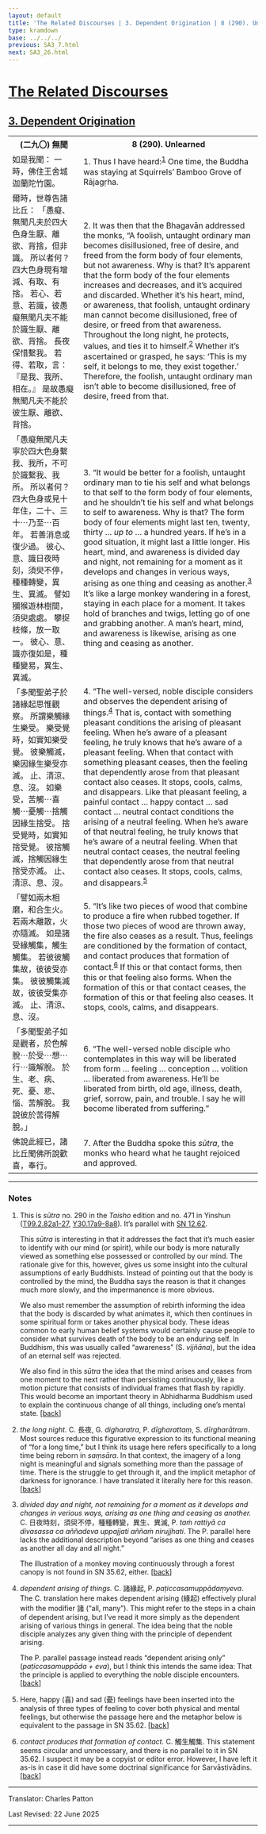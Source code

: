 ```yaml
---
layout: default
title: 'The Related Discourses | 3. Dependent Origination | 8 (290). Unlearned'
type: kramdown
base: ../../../
previous: SA3_7.html
next: SA3_26.html
---
```


<h1><a href='../index.html'>The Related Discourses</a></h1>
<h2><a href='index.html'>3. Dependent Origination</a></h2>

<table class="trans">
  <th class='ch'>(二九〇) 無聞</th>
  <th class='en'>8 (290). Unlearned</th>
  <tr>
    <td class='ch' title='t99.2.82a1'>如是我聞： 一時，佛住王舍城迦蘭陀竹園。</td>
    <td id='p1'>1. Thus I have heard:<sup id="ref1"><a href="#n1">1</a></sup> One time, the Buddha was staying at Squirrels’ Bamboo Grove of Rājagṛha.</td>
  </tr>
  <tr>
    <td class='ch' title='t99.2.82a2'>爾時，世尊告諸比丘： 「愚癡、無聞凡夫於四大色身生厭、離欲、背捨，但非識。 所以者何？ 四大色身現有增減、有取、有捨。 若心、若意、若識，彼愚癡無聞凡夫不能於識生厭、離欲、背捨。 長夜保惜繫我。 若得、若取，言： 『是我、我所、相在。』 是故愚癡無聞凡夫不能於彼生厭、離欲、背捨。</td>
    <td id='p2'>2. It was then that the Bhagavān addressed the monks, “A foolish, untaught ordinary man becomes disillusioned, free of desire, and freed from the form body of four elements, but not awareness. Why is that? It’s apparent that the form body of the four elements increases and decreases, and it’s acquired and discarded. Whether it’s his heart, mind, or awareness, that foolish, untaught ordinary man cannot become disillusioned, free of desire, or freed from that awareness. Throughout the long night, he protects, values, and ties it to himself.<sup id="ref2"><a href="#n2">2</a></sup> Whether it’s ascertained or grasped, he says: ‘This is my self, it belongs to me, they exist together.’ Therefore, the foolish, untaught ordinary man isn’t able to become disillusioned, free of desire, freed from that.</td>
  </tr>
  <tr>
    <td class='ch' title='t99.2.82a8'>「愚癡無聞凡夫寧於四大色身繫我、我所，不可於識繫我、我所。 所以者何？ 四大色身或見十年住，二十、三十⋯乃至⋯百年。 若善消息或復少過。 彼心、意、識日夜時刻，須臾不停，種種轉變，異生、異滅。 譬如獼猴遊林樹間，須臾處處。 攀捉枝條，放一取一。 彼心、意、識亦復如是，種種變易，異生、異滅。</td>
    <td id='p3'>3. “It would be better for a foolish, untaught ordinary man to tie his self and what belongs to that self to the form body of four elements, and he shouldn’t tie his self and what belongs to self to awareness. Why is that? The form body of four elements might last ten, twenty, thirty … <em>up to</em> … a hundred years. If he’s in a good situation, it might last a little longer. His heart, mind, and awareness is divided day and night, not remaining for a moment as it develops and changes in verious ways, arising as one thing and ceasing as another.<sup id="ref3"><a href="#n3">3</a></sup> It’s like a large monkey wandering in a forest, staying in each place for a moment. It takes hold of branches and twigs, letting go of one and grabbing another. A man’s heart, mind, and awareness is likewise, arising as one thing and ceasing as another.</td>
  </tr>
  <tr>
    <td class='ch' title='t99.2.82a15'>「多聞聖弟子於諸緣起思惟觀察。 所謂樂觸緣生樂受。 樂受覺時，如實知樂受覺。 彼樂觸滅，樂因緣生樂受亦滅。 止、清涼、息、沒。 如樂受，苦觸⋯喜觸⋯憂觸⋯捨觸因緣生捨受。 捨受覺時，如實知捨受覺。 彼捨觸滅，捨觸因緣生捨受亦滅。 止、清涼、息、沒。</td>
    <td id='p4'>4. “The well-versed, noble disciple considers and observes the dependent arising of things.<sup id="ref4"><a href="#n4">4</a></sup> That is, contact with something pleasant conditions the arising of pleasant feeling. When he’s aware of a pleasant feeling, he truly knows that he’s aware of a pleasant feeling. When that contact with something pleasant ceases, then the feeling that dependently arose from that pleasant contact also ceases. It stops, cools, calms, and disappears. Like that pleasant feeling, a painful contact … happy contact … sad contact … neutral contact conditions the arising of a neutral feeling. When he’s aware of that neutral feeling, he truly knows that he’s aware of a neutral feeling. When that neutral contact ceases, the neutral feeling that dependently arose from that neutral contact also ceases. It stops, cools, calms, and disappears.<sup id="ref5"><a href="#n5">5</a></sup></td>
  </tr>
  <tr>
    <td class='ch' title='t99.2.82a20'>「譬如兩木相磨，和合生火。 若兩木離散，火亦隨滅。 如是諸受緣觸集，觸生觸集。 若彼彼觸集故，彼彼受亦集。 彼彼觸集滅故，彼彼受集亦滅。 止、清涼、息、沒。</td>
    <td id='p5'>5. “It’s like two pieces of wood that combine to produce a fire when rubbed together. If those two pieces of wood are thrown away, the fire also ceases as a result. Thus, feelings are conditioned by the formation of contact, and contact produces that formation of contact.<sup id="ref6"><a href="#n6">6</a></sup> If this or that contact forms, then this or that feeling also forms. When the formation of this or that contact ceases, the formation of this or that feeling also ceases. It stops, cools, calms, and disappears.</td>
  </tr>
  <tr>
    <td class='ch' title='t99.2.82a24'>「多聞聖弟子如是觀者，於色解脫⋯於受⋯想⋯行⋯識解脫。 於生、老、病、死、憂、悲、惱、苦解脫。 我說彼於苦得解脫。」</td>
    <td id='p6'>6. “The well-versed noble disciple who contemplates in this way will be liberated from form … feeling … conception … volition … liberated from awareness. He’ll be liberated from birth, old age, illness, death, grief, sorrow, pain, and trouble. I say he will become liberated from suffering.”</td>
  </tr>
  <tr>
    <td class='ch' title='t99.2.82a26'>佛說此經已，諸比丘聞佛所說歡喜，奉行。</td>
    <td id='p7'>7. After the Buddha spoke this <em>sūtra</em>, the monks who heard what he taught rejoiced and approved.</td>
  </tr>
</table>

<hr/>

<h3 id="notes">Notes</h3>

<ol class="notes-list">
<li id="n1"><p>This is <em>sūtra</em> no. 290 in the <cite>Taisho</cite> edition and no. 471 in Yinshun (<a href="https://cbetaonline.dila.edu.tw/zh/T02n0099_p0082a01" target="_blank">T99.2.82a1-27</a>, <a href="https://cbetaonline.dila.edu.tw/zh/Y31n0030_p0017a09" target="_blank">Y30.17a9-8a8</a>). It’s parallel with <a href="https://suttacentral.net/sn12.62" target="_blank">SN 12.62</a>.</p>
<p>This <em>sūtra</em> is interesting in that it addresses the fact that it’s much easier to identify with our mind (or spirit), while our body is more naturally viewed as something else possessed or controlled by our mind. The rationale give for this, however, gives us some insight into the cultural assumptions of early Buddhists. Instead of pointing out that the body is controlled by the mind, the Buddha says the reason is that it changes much more slowly, and the impermanence is more obvious.</p>
<p>We also must remember the assumption of rebirth informing the idea that the body is discarded by what animates it, which then continues in some spiritual form or takes another physical body. These ideas common to early human belief systems would certainly cause people to consider what survives death of the body to be an enduring self. In Buddhism, this was usually called “awareness” (S. <em>vijñāna</em>), but the idea of an eternal self was rejected.</p>
<p>We also find in this <em>sūtra</em> the idea that the mind arises and ceases from one moment to the next rather than persisting continuously, like a motion picture that consists of individual frames that flash by rapidly. This would become an important theory in Abhidharma Buddhism used to explain the continuous change of all things, including one’s mental state. [<a href="#ref1">back</a>]</p></li>
<li id="n2"><p><em>the long night.</em> C. <span class="ch">長夜</span>, G. <em>digharatra</em>, P. <em>dīgharattaṃ</em>, S. <em>dīrgharātram</em>. Most sources reduce this figurative expression to its functional meaning of “for a long time,” but I think its usage here refers specifically to a long time being reborn in <em>saṃsāra</em>. In that context, the imagery of a long night is meaningful and signals something more than the passage of time. There is the struggle to get through it, and the implicit metaphor of darkness for ignorance. I have translated it literally here for this reason. [<a href="#ref2">back</a>]</p></li>
<li id="n3"><p><em>divided day and night, not remaining for a moment as it develops and changes in verious ways, arising as one thing and ceasing as another.</em> C. <span class="ch">日夜時刻，須臾不停，種種轉變，異生、異滅</span>, P. <em>taṁ rattiyā ca divasassa ca aññadeva uppajjati aññaṁ nirujjhati</em>. The P. parallel here lacks the additional description beyond “arises as one thing and ceases as another all day and all night.”</p>
<p>The illustration of a monkey moving continuously through a forest canopy is not found in SN 35.62, either. [<a href="#ref3">back</a>]</p></li>
<li id="n4"><p><em>dependent arising of things.</em> C. <span class="ch">諸緣起</span>, P. <em>paṭiccasamuppādaṃyeva</em>. The C. translation here makes dependent arising (<span class="ch">緣起</span>) effectively plural with the modifier <span class="ch">諸</span> (“all, many”). This might refer to the steps in a chain of dependent arising, but I’ve read it more simply as the dependent arising of various things in general. The idea being that the noble disciple analyzes any given thing with the principle of dependent arising.</p>
<p>The P. parallel passage instead reads “dependent arising only” (<em>paṭiccasamuppāda + eva</em>), but I think this intends the same idea: That the principle is applied to everything the noble disciple encounters. [<a href="#ref4">back</a>]</p></li>
<li id="n5"><p>Here, happy (<span class="ch">喜</span>) and sad (<span class="ch">憂</span>) feelings have been inserted into the analysis of three types of feeling to cover both physical and mental feelings, but otherwise the passage here and the metaphor below is equivalent to the passage in SN 35.62. [<a href="#ref5">back</a>]</p></li>
<li id="n6"><p><em>contact produces that formation of contact.</em> C. <span class="ch">觸生觸集</span>. This statement seems circular and unnecessary, and there is no parallel to it in SN 35.62. I suspect it may be a copyist or editor error. However, I have left it as-is in case it did have some doctrinal significance for Sarvāstivādins. [<a href="#ref6">back</a>]</p></li>
</ol>
<hr/>

<p class="translator">Translator: Charles Patton</p>
<p class='revised'>Last Revised: 22 June 2025</p>

<hr/>